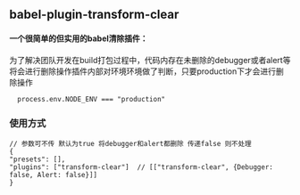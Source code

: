 <!--
 * @Author: 14138993
 * @Date: 2019-06-16 17:43:54
 * @LastEditTime : 2020-01-17 10:10:29
 * @FilePath: \babel-plugin-transfrom-clear\README.MD
 -->

## babel-plugin-transform-clear
  #### 一个很简单的但实用的babel清除插件：
  为了解决团队开发在build打包过程中，代码内存在未删除的debugger或者alert等将会进行删除操作插件内部对环境环境做了判断，只要production下才会进行删除操作
  ```
    process.env.NODE_ENV === "production"
  ```
### 使用方式
  ```
  // 参数可不传 默认为true 将debugger和alert都删除 传递false 则不处理
  {
  "presets": [],
  "plugins": ["transform-clear"]  // [["transform-clear", {Debugger: false, Alert: false}]]
}
  ```